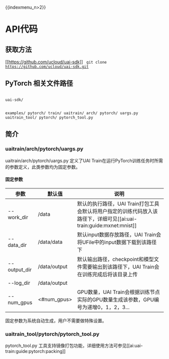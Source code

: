 {{indexmenu_n>2}}

#  API代码
## 获取方法
[[https://github.com/ucloud/uai-sdk]]
<code>
git clone https://github.com/ucloud/uai-sdk.git
</code>

## PyTorch 相关文件路径
<code>
uai-sdk/

  examples/
     pytorch/
        train/
  uaitrain/
     arch/
        pytorch/
          uargs.py
  uaitrain_tool/
     pytorch/
        pytorch_tool.py
</code>

## 简介

### uaitrain/arch/pytorch/uargs.py
uaitrain/arch/pytorch/uargs.py 定义了UAI Train在运行PyTorch训练任务时所需的参数定义，此类参数均为固定参数。

#### 固定参数
| 参数 | 默认值 | 说明 |
| ---- | ------ | ---- |
| \-\-work\_dir    | /data         | 默认的执行路径，UAI Train打包工具会默认将用户指定的训练代码放入该路径下，详细可见[[ai:uai-train:guide:mxnet:mnist]]  |
| \-\-data\_dir    | /data/data    | 默认input数据存放路径，UAI Train会将UFile中的input数据下载到该路径下                                  |
| \-\-output\_dir  | /data/output  | 默认输出路径，checkpoint和模型文件需要输出到该路径下，UAI Train会在训练完成后将该目录上传                          |
| \-\-log\_dir     | /data/output  |                                                                                 |
| \-\-num\_gpus    | <#num\_gpus>  | GPU数量，UAI Train会根据训练节点实际的GPU数量生成该参数，GPU编号为递增0，1，2，3...                          |

固定参数为系统自动生成，用户不需要做特殊设置。

### uaitrain_tool/pytorch/pytorch_tool.py
pytorch\_tool.py 工具支持镜像打包功能，详细使用方法可参见[[ai:uai-train:guide:pytorch:packing]]

